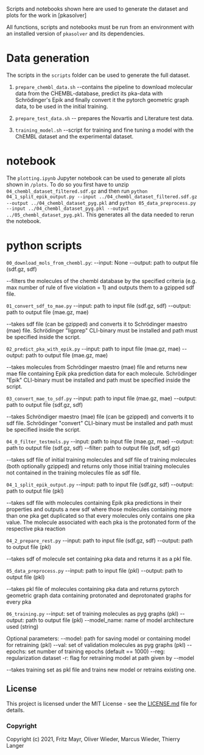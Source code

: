 Scripts and notebooks shown here are used to generate the dataset and plots for the work in [pkasolver]

All functions, scripts and notebooks must be run from an environment with an installed version of `pkasolver` and its dependencies.

# Data generation

The scripts in the `scripts` folder can be used to generate the full dataset. 

1. `prepare_chembl_data.sh` --contains the pipeline to download molecular data from the CHEMBL-database, predict its pka-data with Schrödinger's Epik and finally convert it the pytorch geometric graph data, to be used in the initial training.

2. `prepare_test_data.sh` -- prepares the Novartis and Literature test data.

4. `training_model.sh` --script for training and fine tuning a model with the ChEMBL dataset and the experimental dataset.

# notebook

The `plotting.ipynb` Jupyter notebook can be used to generate all plots shown in `/plots`. 
To do so you first have to unzip `04_chembl_dataset_filtered.sdf.gz` and then run 
`python 04_1_split_epik_output.py --input ../04_chembl_dataset_filtered.sdf.gz --output ../04_chembl_dataset_pyg.pkl`
and
`python 05_data_preprocess.py --input ../04_chembl_dataset_pyg.pkl --output ../05_chembl_dataset_pyg.pkl`.
This generates all the data needed to rerun the notebook.

# python scripts

`00_download_mols_from_chembl.py`:
--input: None 
--output: path to output file (sdf.gz, sdf) 

--filters the molecules of the chembl database by the specified criteria (e.g. max number of rule of five violation = 1) and outputs them to a gzipped sdf file.

`01_convert_sdf_to_mae.py` 
--input: path to input file (sdf.gz, sdf)
--output: path to output file (mae.gz, mae)

--takes sdf file (can be gzipped) and converts it to Schrödinger maestro (mae) file. Schrödinger "ligprep" CLI-binary must be installed and path must be specified inside the script.  

`02_predict_pka_with_epik.py` 
--input: path to input file (mae.gz, mae)
--output: path to output file (mae.gz, mae)

--takes molecules from Schrödinger maestro (mae) file and returns new mae file containing Epik pka prediction data for each molecule. Schrödinger "Epik" CLI-binary must be installed and path must be specified inside the script.

`03_convert_mae_to_sdf.py` 
--input: path to input file (mae.gz, mae)
--output: path to output file (sdf.gz, sdf)

--takes Schröndiger maestro (mae) file (can be gzipped) and converts it to sdf file. Schrödinger "convert" CLI-binary must be installed and path must be specified inside the script.


`04_0_filter_testmols.py` 
--input: path to input file (mae.gz, mae)
--output: path to output file (sdf.gz, sdf)
--filter: path to output file (sdf, sdf.gz)
 

--takes sdf file of initial training molecules and sdf file of training molecules (both optionally gzipped) and returns only those initial training molecules not contained in the training molecules file as sdf file. 

`04_1_split_epik_output.py` 
--input: path to input file (sdf.gz, sdf)
--output: path to output file (pkl)

--takes sdf file with molecules containing Epik pka predictions in their properties and outputs a new sdf where those molecules containing more than one pka get duplicated so that every molecules only contains one pka value. The molecule associated with each pka is the protonated form of the respective pka reaction

`04_2_prepare_rest.py` 
--input: path to input file (sdf.gz, sdf)
--output: path to output file (pkl)

--takes sdf of molecule set containing pka data and returns it as a pkl file.

`05_data_preprocess.py` 
--input: path to input file (pkl)
--output: path to output file (pkl)

--takes pkl file of molecules containing pka data and returns pytorch geometric graph data containing protonated and deprotonated graphs for every pka

`06_training.py` 
--input: set of training molecules as pyg graphs (pkl)
--output: path to output file (pkl)
--model_name: name of model architecture used (string)

Optional parameters:
--model: path for saving model or containing model for retraining (pkl)
--val: set of validation molecules as pyg graphs (pkl)
--epochs: set number of training epochs (default == 1000)
--reg: regularization dataset
-r: flag for retraining model at path given by --model

--takes training set as pkl file and trains new model or retrains existing one. 


## License

This project is licensed under the MIT License - see the [LICENSE.md](LICENSE.md) file for details.

### Copyright

Copyright (c) 2021, Fritz Mayr, Oliver Wieder, Marcus Wieder, Thierry Langer
